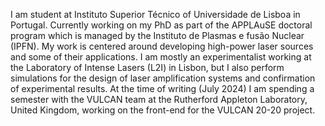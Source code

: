 I am student at Instituto Superior Técnico of Universidade de Lisboa in Portugal. Currently working on my PhD as part of the APPLAuSE doctoral program which is managed by the Instituto de Plasmas e fusão Nuclear (IPFN).
My work is centered around developing high-power laser sources and some of their applications. 
I am mostly an experimentalist working at the Laboratory of Intense Lasers (L2I) in Lisbon, but I also perform simulations for the design of laser amplification systems and confirmation of experimental results.
At the time of writing (July 2024) I am spending a semester with the VULCAN team at the Rutherford Appleton Laboratory, United Kingdom, working on the front-end for the VULCAN 20-20 project.
